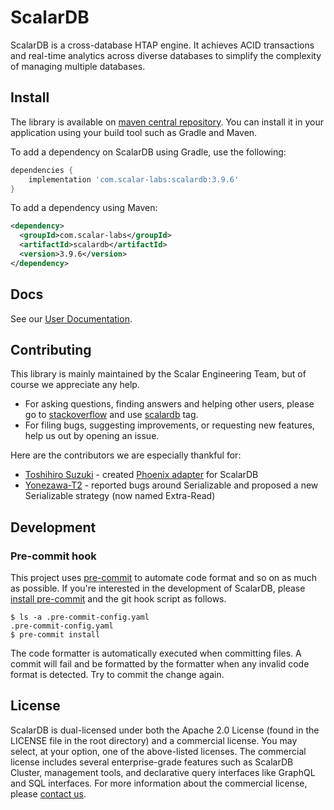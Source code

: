 # ScalarDB

ScalarDB is a cross-database HTAP engine. It achieves ACID transactions and real-time analytics across diverse databases to simplify the complexity of managing multiple databases.

## Install

The library is available on [maven central repository](https://mvnrepository.com/artifact/com.scalar-labs/scalardb).
You can install it in your application using your build tool such as Gradle and Maven.

To add a dependency on ScalarDB using Gradle, use the following:
```gradle
dependencies {
    implementation 'com.scalar-labs:scalardb:3.9.6'
}
```

To add a dependency using Maven:
```xml
<dependency>
  <groupId>com.scalar-labs</groupId>
  <artifactId>scalardb</artifactId>
  <version>3.9.6</version>
</dependency>
```

## Docs

See our [User Documentation](https://scalardb.scalar-labs.com/docs/latest/).

## Contributing

This library is mainly maintained by the Scalar Engineering Team, but of course we appreciate any help.

* For asking questions, finding answers and helping other users, please go to [stackoverflow](https://stackoverflow.com/) and use [scalardb](https://stackoverflow.com/questions/tagged/scalardb) tag.
* For filing bugs, suggesting improvements, or requesting new features, help us out by opening an issue.

Here are the contributors we are especially thankful for:
- [Toshihiro Suzuki](https://github.com/brfrn169) - created [Phoenix adapter](https://github.com/scalar-labs/scalardb-phoenix) for ScalarDB
- [Yonezawa-T2](https://github.com/Yonezawa-T2) - reported bugs around Serializable and proposed a new Serializable strategy (now named Extra-Read)

## Development

### Pre-commit hook

This project uses [pre-commit](https://pre-commit.com/) to automate code format and so on as much as possible. If you're interested in the development of ScalarDB, please [install pre-commit](https://pre-commit.com/#installation) and the git hook script as follows.

```
$ ls -a .pre-commit-config.yaml
.pre-commit-config.yaml
$ pre-commit install
```

The code formatter is automatically executed when committing files. A commit will fail and be formatted by the formatter when any invalid code format is detected. Try to commit the change again.

## License

ScalarDB is dual-licensed under both the Apache 2.0 License (found in the LICENSE file in the root directory) and a commercial license.
You may select, at your option, one of the above-listed licenses.
The commercial license includes several enterprise-grade features such as ScalarDB Cluster, management tools, and declarative query interfaces like GraphQL and SQL interfaces.
For more information about the commercial license, please [contact us](https://www.scalar-labs.com/contact).

